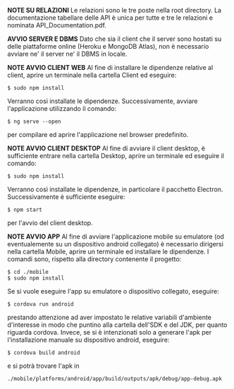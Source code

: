 **NOTE SU RELAZIONI**
Le relazioni sono le tre poste nella root directory. La documentazione tabellare delle API è unica per tutte e tre le relazioni e nominata API_Documentation.pdf.

**AVVIO SERVER E DBMS**
Dato che sia il client che il server sono hostati su delle piattaforme online (Heroku e MongoDB Atlas), non è necessario avviare ne' il server ne' il DBMS in locale.

**NOTE AVVIO CLIENT WEB**
Al fine di installare le dipendenze relative al client, aprire un terminale nella cartella Client ed eseguire:

```
$ sudo npm install
```

Verranno così installate le dipendenze. Successivamente, avviare l'applicazione utilizzando il comando:

```
$ ng serve --open
```

per compilare ed aprire l'applicazione nel browser predefinito.

**NOTE AVVIO CLIENT DESKTOP**
Al fine di avviare il client desktop, è sufficiente entrare nella cartella Desktop, aprire un terminale ed eseguire il comando:

```
$ sudo npm install
```

Verranno così installate le dipendenze, in particolare il pacchetto Electron.
Successivamente è sufficiente eseguire:

```
$ npm start
```

per l'avvio del client desktop.

**NOTE AVVIO APP**
Al fine di avviare l'applicazione mobile su emulatore (od eventualemente su un dispositivo android collegato) è necessario dirigersi nella cartella Mobile, aprire un terminale ed installare le dipendenze. I comandi sono, rispetto alla directory contenente il progetto:

```
$ cd ./mobile
$ sudo npm install
```

Se si vuole eseguire l'app su emulatore o dispositivo collegato, eseguire:

```
$ cordova run android
```

prestando attenzione ad aver impostato le relative variabili d'ambiente d'interesse in modo che puntino alla cartella dell'SDK e del JDK, per quanto riguarda cordova.
Invece, se si è intenzionati solo a generare l'apk per l'installazione manuale su dispositivo android, eseguire:	​

```
$ cordova build android
```

e si potrà trovare l'apk in 

```
./mobile/platforms/android/app/build/outputs/apk/debug/app-debug.apk
```

